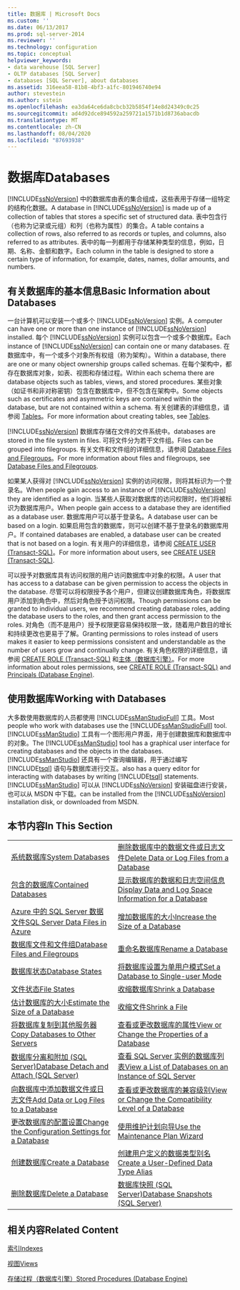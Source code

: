 ```yaml
---
title: 数据库 | Microsoft Docs
ms.custom: ''
ms.date: 06/13/2017
ms.prod: sql-server-2014
ms.reviewer: ''
ms.technology: configuration
ms.topic: conceptual
helpviewer_keywords:
- data warehouse [SQL Server]
- OLTP databases [SQL Server]
- databases [SQL Server], about databases
ms.assetid: 316eea58-81b8-4bf3-a1fc-801946740e94
author: stevestein
ms.author: sstein
ms.openlocfilehash: ea3da64ce6da8cbcb32b5854f14e8d24349c0c25
ms.sourcegitcommit: ad4d92dce894592a259721a1571b1d8736abacdb
ms.translationtype: MT
ms.contentlocale: zh-CN
ms.lasthandoff: 08/04/2020
ms.locfileid: "87693938"
---
```

# <a name="databases"></a><span data-ttu-id="98b58-102">数据库</span><span class="sxs-lookup"><span data-stu-id="98b58-102">Databases</span></span>
  <span data-ttu-id="98b58-103">[!INCLUDE[ssNoVersion](../../includes/ssnoversion-md.md)] 中的数据库由表的集合组成，这些表用于存储一组特定的结构化数据。</span><span class="sxs-lookup"><span data-stu-id="98b58-103">A database in [!INCLUDE[ssNoVersion](../../includes/ssnoversion-md.md)] is made up of a collection of tables that stores a specific set of structured data.</span></span> <span data-ttu-id="98b58-104">表中包含行（也称为记录或元组）和列（也称为属性）的集合。</span><span class="sxs-lookup"><span data-stu-id="98b58-104">A table contains a collection of rows, also referred to as records or tuples, and columns, also referred to as attributes.</span></span> <span data-ttu-id="98b58-105">表中的每一列都用于存储某种类型的信息，例如，日期、名称、金额和数字。</span><span class="sxs-lookup"><span data-stu-id="98b58-105">Each column in the table is designed to store a certain type of information, for example, dates, names, dollar amounts, and numbers.</span></span>  
  
## <a name="basic-information-about-databases"></a><span data-ttu-id="98b58-106">有关数据库的基本信息</span><span class="sxs-lookup"><span data-stu-id="98b58-106">Basic Information about Databases</span></span>  
 <span data-ttu-id="98b58-107">一台计算机可以安装一个或多个 [!INCLUDE[ssNoVersion](../../includes/ssnoversion-md.md)] 实例。</span><span class="sxs-lookup"><span data-stu-id="98b58-107">A computer can have one or more than one instance of [!INCLUDE[ssNoVersion](../../includes/ssnoversion-md.md)] installed.</span></span> <span data-ttu-id="98b58-108">每个 [!INCLUDE[ssNoVersion](../../includes/ssnoversion-md.md)] 实例可以包含一个或多个数据库。</span><span class="sxs-lookup"><span data-stu-id="98b58-108">Each instance of [!INCLUDE[ssNoVersion](../../includes/ssnoversion-md.md)] can contain one or many databases.</span></span>  <span data-ttu-id="98b58-109">在数据库中，有一个或多个对象所有权组（称为架构）。</span><span class="sxs-lookup"><span data-stu-id="98b58-109">Within a database, there are one or many object ownership groups called schemas.</span></span> <span data-ttu-id="98b58-110">在每个架构中，都存在数据库对象，如表、视图和存储过程。</span><span class="sxs-lookup"><span data-stu-id="98b58-110">Within each schema there are database objects such as tables, views, and stored procedures.</span></span> <span data-ttu-id="98b58-111">某些对象（如证书和非对称密钥）包含在数据库中，但不包含在架构中。</span><span class="sxs-lookup"><span data-stu-id="98b58-111">Some objects such as certificates and asymmetric keys are contained within the database, but are not contained within a schema.</span></span> <span data-ttu-id="98b58-112">有关创建表的详细信息，请参阅 [Tables](../tables/tables.md)。</span><span class="sxs-lookup"><span data-stu-id="98b58-112">For more information about creating tables, see [Tables](../tables/tables.md).</span></span>  
  
 [!INCLUDE[ssNoVersion](../../includes/ssnoversion-md.md)] <span data-ttu-id="98b58-113">数据库存储在文件的文件系统中。</span><span class="sxs-lookup"><span data-stu-id="98b58-113">databases are stored in the file system in files.</span></span> <span data-ttu-id="98b58-114">可将文件分为若干文件组。</span><span class="sxs-lookup"><span data-stu-id="98b58-114">Files can be grouped into filegroups.</span></span> <span data-ttu-id="98b58-115">有关文件和文件组的详细信息，请参阅 [Database Files and Filegroups](database-files-and-filegroups.md)。</span><span class="sxs-lookup"><span data-stu-id="98b58-115">For more information about files and filegroups, see [Database Files and Filegroups](database-files-and-filegroups.md).</span></span>  
  
 <span data-ttu-id="98b58-116">如果某人获得对 [!INCLUDE[ssNoVersion](../../includes/ssnoversion-md.md)] 实例的访问权限，则将其标识为一个登录名。</span><span class="sxs-lookup"><span data-stu-id="98b58-116">When people gain access to an instance of [!INCLUDE[ssNoVersion](../../includes/ssnoversion-md.md)] they are identified as a login.</span></span> <span data-ttu-id="98b58-117">当某些人获取对数据库的访问权限时，他们将被标识为数据库用户。</span><span class="sxs-lookup"><span data-stu-id="98b58-117">When people gain access to a database they are identified as a database user.</span></span> <span data-ttu-id="98b58-118">数据库用户可以基于登录名。</span><span class="sxs-lookup"><span data-stu-id="98b58-118">A database user can be based on a login.</span></span> <span data-ttu-id="98b58-119">如果启用包含的数据库，则可以创建不基于登录名的数据库用户。</span><span class="sxs-lookup"><span data-stu-id="98b58-119">If contained databases are enabled, a database user can be created that is not based on a login.</span></span> <span data-ttu-id="98b58-120">有关用户的详细信息，请参阅 [CREATE USER (Transact-SQL)](/sql/t-sql/statements/create-user-transact-sql)。</span><span class="sxs-lookup"><span data-stu-id="98b58-120">For more information about users, see [CREATE USER &#40;Transact-SQL&#41;](/sql/t-sql/statements/create-user-transact-sql).</span></span>  
  
 <span data-ttu-id="98b58-121">可以授予对数据库具有访问权限的用户访问数据库中对象的权限。</span><span class="sxs-lookup"><span data-stu-id="98b58-121">A user that has access to a database can be given permission to access the objects in the database.</span></span> <span data-ttu-id="98b58-122">尽管可以将权限授予各个用户，但建议创建数据库角色，将数据库用户添加到角色中，然后对角色授予访问权限。</span><span class="sxs-lookup"><span data-stu-id="98b58-122">Though permissions can be granted to individual users, we recommend creating database roles, adding the database users to the roles, and then grant access permission to the roles.</span></span> <span data-ttu-id="98b58-123">对角色（而不是用户）授予权限更容易保持权限一致，随着用户数目的增长和持续更改也更易于了解。</span><span class="sxs-lookup"><span data-stu-id="98b58-123">Granting permissions to roles instead of users makes it easier to keep permissions consistent and understandable as the number of users grow and continually change.</span></span> <span data-ttu-id="98b58-124">有关角色权限的详细信息，请参阅 [CREATE ROLE (Transact-SQL)](/sql/t-sql/statements/create-role-transact-sql) 和[主体（数据库引擎）](../security/authentication-access/principals-database-engine.md)。</span><span class="sxs-lookup"><span data-stu-id="98b58-124">For more information about roles permissions, see [CREATE ROLE &#40;Transact-SQL&#41;](/sql/t-sql/statements/create-role-transact-sql) and [Principals &#40;Database Engine&#41;](../security/authentication-access/principals-database-engine.md).</span></span>  
  
## <a name="working-with-databases"></a><span data-ttu-id="98b58-125">使用数据库</span><span class="sxs-lookup"><span data-stu-id="98b58-125">Working with Databases</span></span>  
 <span data-ttu-id="98b58-126">大多数使用数据库的人员都使用 [!INCLUDE[ssManStudioFull](../../includes/ssmanstudiofull-md.md)] 工具。</span><span class="sxs-lookup"><span data-stu-id="98b58-126">Most people who work with databases use the [!INCLUDE[ssManStudioFull](../../includes/ssmanstudiofull-md.md)] tool.</span></span> <span data-ttu-id="98b58-127">[!INCLUDE[ssManStudio](../../includes/ssmanstudio-md.md)] 工具有一个图形用户界面，用于创建数据库和数据库中的对象。</span><span class="sxs-lookup"><span data-stu-id="98b58-127">The [!INCLUDE[ssManStudio](../../includes/ssmanstudio-md.md)] tool has a graphical user interface for creating databases and the objects in the databases.</span></span> [!INCLUDE[ssManStudio](../../includes/ssmanstudio-md.md)] <span data-ttu-id="98b58-128">还具有一个查询编辑器，用于通过编写 [!INCLUDE[tsql](../../includes/tsql-md.md)] 语句与数据库进行交互。</span><span class="sxs-lookup"><span data-stu-id="98b58-128">also has a query editor for interacting with databases by writing [!INCLUDE[tsql](../../includes/tsql-md.md)] statements.</span></span> [!INCLUDE[ssManStudio](../../includes/ssmanstudio-md.md)] <span data-ttu-id="98b58-129">可以从 [!INCLUDE[ssNoVersion](../../includes/ssnoversion-md.md)] 安装磁盘进行安装，也可以从 MSDN 中下载。</span><span class="sxs-lookup"><span data-stu-id="98b58-129">can be installed from the [!INCLUDE[ssNoVersion](../../includes/ssnoversion-md.md)] installation disk, or downloaded from MSDN.</span></span>  
  
## <a name="in-this-section"></a><span data-ttu-id="98b58-130">本节内容</span><span class="sxs-lookup"><span data-stu-id="98b58-130">In This Section</span></span>  
  
|||  
|-|-|  
|[<span data-ttu-id="98b58-131">系统数据库</span><span class="sxs-lookup"><span data-stu-id="98b58-131">System Databases</span></span>](system-databases.md)|[<span data-ttu-id="98b58-132">删除数据库中的数据文件或日志文件</span><span class="sxs-lookup"><span data-stu-id="98b58-132">Delete Data or Log Files from a Database</span></span>](delete-data-or-log-files-from-a-database.md)|  
|[<span data-ttu-id="98b58-133">包含的数据库</span><span class="sxs-lookup"><span data-stu-id="98b58-133">Contained Databases</span></span>](contained-databases.md)|[<span data-ttu-id="98b58-134">显示数据库的数据和日志空间信息</span><span class="sxs-lookup"><span data-stu-id="98b58-134">Display Data and Log Space Information for a Database</span></span>](display-data-and-log-space-information-for-a-database.md)|  
|[<span data-ttu-id="98b58-135">Azure 中的 SQL Server 数据文件</span><span class="sxs-lookup"><span data-stu-id="98b58-135">SQL Server Data Files in Azure</span></span>](sql-server-data-files-in-microsoft-azure.md)|[<span data-ttu-id="98b58-136">增加数据库的大小</span><span class="sxs-lookup"><span data-stu-id="98b58-136">Increase the Size of a Database</span></span>](increase-the-size-of-a-database.md)|  
|[<span data-ttu-id="98b58-137">数据库文件和文件组</span><span class="sxs-lookup"><span data-stu-id="98b58-137">Database Files and Filegroups</span></span>](database-files-and-filegroups.md)|[<span data-ttu-id="98b58-138">重命名数据库</span><span class="sxs-lookup"><span data-stu-id="98b58-138">Rename a Database</span></span>](rename-a-database.md)|  
|[<span data-ttu-id="98b58-139">数据库状态</span><span class="sxs-lookup"><span data-stu-id="98b58-139">Database States</span></span>](database-states.md)|[<span data-ttu-id="98b58-140">将数据库设置为单用户模式</span><span class="sxs-lookup"><span data-stu-id="98b58-140">Set a Database to Single-user Mode</span></span>](set-a-database-to-single-user-mode.md)|  
|[<span data-ttu-id="98b58-141">文件状态</span><span class="sxs-lookup"><span data-stu-id="98b58-141">File States</span></span>](file-states.md)|[<span data-ttu-id="98b58-142">收缩数据库</span><span class="sxs-lookup"><span data-stu-id="98b58-142">Shrink a Database</span></span>](shrink-a-database.md)|  
|[<span data-ttu-id="98b58-143">估计数据库的大小</span><span class="sxs-lookup"><span data-stu-id="98b58-143">Estimate the Size of a Database</span></span>](estimate-the-size-of-a-database.md)|[<span data-ttu-id="98b58-144">收缩文件</span><span class="sxs-lookup"><span data-stu-id="98b58-144">Shrink a File</span></span>](shrink-a-file.md)|  
|[<span data-ttu-id="98b58-145">将数据库复制到其他服务器</span><span class="sxs-lookup"><span data-stu-id="98b58-145">Copy Databases to Other Servers</span></span>](copy-databases-to-other-servers.md)|[<span data-ttu-id="98b58-146">查看或更改数据库的属性</span><span class="sxs-lookup"><span data-stu-id="98b58-146">View or Change the Properties of a Database</span></span>](view-or-change-the-properties-of-a-database.md)|  
|[<span data-ttu-id="98b58-147">数据库分离和附加 (SQL Server)</span><span class="sxs-lookup"><span data-stu-id="98b58-147">Database Detach and Attach &#40;SQL Server&#41;</span></span>](database-detach-and-attach-sql-server.md)|[<span data-ttu-id="98b58-148">查看 SQL Server 实例的数据库列表</span><span class="sxs-lookup"><span data-stu-id="98b58-148">View a List of Databases on an Instance of SQL Server</span></span>](view-a-list-of-databases-on-an-instance-of-sql-server.md)|  
|[<span data-ttu-id="98b58-149">向数据库中添加数据文件或日志文件</span><span class="sxs-lookup"><span data-stu-id="98b58-149">Add Data or Log Files to a Database</span></span>](add-data-or-log-files-to-a-database.md)|[<span data-ttu-id="98b58-150">查看或更改数据库的兼容级别</span><span class="sxs-lookup"><span data-stu-id="98b58-150">View or Change the Compatibility Level of a Database</span></span>](view-or-change-the-compatibility-level-of-a-database.md)|  
|[<span data-ttu-id="98b58-151">更改数据库的配置设置</span><span class="sxs-lookup"><span data-stu-id="98b58-151">Change the Configuration Settings for a Database</span></span>](change-the-configuration-settings-for-a-database.md)|[<span data-ttu-id="98b58-152">使用维护计划向导</span><span class="sxs-lookup"><span data-stu-id="98b58-152">Use the Maintenance Plan Wizard</span></span>](../maintenance-plans/use-the-maintenance-plan-wizard.md)|  
|[<span data-ttu-id="98b58-153">创建数据库</span><span class="sxs-lookup"><span data-stu-id="98b58-153">Create a Database</span></span>](create-a-database.md)|[<span data-ttu-id="98b58-154">创建用户定义的数据类型别名</span><span class="sxs-lookup"><span data-stu-id="98b58-154">Create a User-Defined Data Type Alias</span></span>](create-a-user-defined-data-type-alias.md)|  
|[<span data-ttu-id="98b58-155">删除数据库</span><span class="sxs-lookup"><span data-stu-id="98b58-155">Delete a Database</span></span>](delete-a-database.md)|[<span data-ttu-id="98b58-156">数据库快照 (SQL Server)</span><span class="sxs-lookup"><span data-stu-id="98b58-156">Database Snapshots &#40;SQL Server&#41;</span></span>](database-snapshots-sql-server.md)|  
  
## <a name="related-content"></a><span data-ttu-id="98b58-157">相关内容</span><span class="sxs-lookup"><span data-stu-id="98b58-157">Related Content</span></span>  
 [<span data-ttu-id="98b58-158">索引</span><span class="sxs-lookup"><span data-stu-id="98b58-158">Indexes</span></span>](../indexes/indexes.md)  
  
 [<span data-ttu-id="98b58-159">视图</span><span class="sxs-lookup"><span data-stu-id="98b58-159">Views</span></span>](../views/views.md)  
  
 [<span data-ttu-id="98b58-160">存储过程（数据库引擎）</span><span class="sxs-lookup"><span data-stu-id="98b58-160">Stored Procedures &#40;Database Engine&#41;</span></span>](../stored-procedures/stored-procedures-database-engine.md)  
  
  

